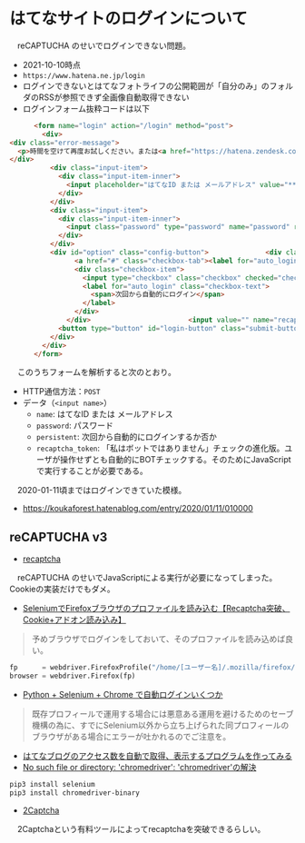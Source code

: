 # はてなサイトのログインについて

　reCAPTUCHA のせいでログインできない問題。

* 2021-10-10時点
* `https://www.hatena.ne.jp/login`
* ログインできないとはてなフォトライフの公開範囲が「自分のみ」のフォルダのRSSが参照できず全画像自動取得できない
* ログインフォーム抜粋コードは以下

```html
      <form name="login" action="/login" method="post">
        <div>
<div class="error-message">
  <p>時間を空けて再度お試しください。または<a href="https://hatena.zendesk.com/hc/ja">サポート窓口</a>にお問い合わせください。</p>
</div>
          <div class="input-item">
            <div class="input-item-inner">
              <input placeholder="はてなID または メールアドレス" value="*******************" pattern=".{3,}" id="login-name" type="text" class="text" required="required" autofocus="autofocus" name="name">
            </div>
          </div>
          <div class="input-item">
            <div class="input-item-inner">
              <input class="password" type="password" name="password" required="required" placeholder="パスワード" value="*************">
            </div>
          </div>
          <div id="option" class="config-button">              <div class="auto-login">
                <a href="#" class="checkbox-tab"><label for="auto_login"></label></a>
                <div class="checkbox-item">
                  <input type="checkbox" class="checkbox" checked="checked" name="persistent" value="1" id="auto_login" />
                  <label for="auto_login" class="checkbox-text">
                    <span>次回から自動的にログイン</span>
                  </label>
                </div>
              </div>                        <input value="" name="recaptcha_token" type="hidden" />
            <button type="button" id="login-button" class="submit-button">送信する</button>
          </div>
        </div>
      </form>
```

　このうちフォームを解析すると次のとおり。

* HTTP通信方法：`POST`
* データ（`<input name>`）
    * `name`: はてなID または メールアドレス
    * `password`: パスワード
    * `persistent`: 次回から自動的にログインするか否か
    * `recaptcha_token`: 「私はボットではありません」チェックの進化版。ユーザが操作せずとも自動的にBOTチェックする。そのためにJavaScriptで実行することが必要である。

　2020-01-11頃まではログインできていた模様。

* https://koukaforest.hatenablog.com/entry/2020/01/11/010000

## reCAPTUCHA v3

* [recaptcha](https://hatoblog.net/recaptcha/)

　reCAPTUCHA のせいでJavaScriptによる実行が必要になってしまった。Cookieの実装だけでもダメ。

* [SeleniumでFirefoxブラウザのプロファイルを読み込む【Recaptcha突破、Cookie+アドオン読み込み】](https://noauto-nolife.com/post/selenium-read-profile)

> 予めブラウザでログインをしておいて、そのプロファイルを読み込めば良い。

```python
fp      = webdriver.FirefoxProfile("/home/[ユーザー名]/.mozilla/firefox/[プロファイル名].default")
browser = webdriver.Firefox(fp)
```

* [Python + Selenium + Chrome で自動ログインいくつか](https://qiita.com/memakura/items/dbe7f6edadd456da1c5d)

> 既存プロフィールで運用する場合には悪意ある運用を避けるためのセーブ機構の為に、すでにSelenium以外から立ち上げられた同プロフィールのブラウザがある場合にエラーが吐かれるのでご注意を。

* [はてなブログのアクセス数を自動で取得、表示するプログラムを作ってみる](https://nochitamama.hatenablog.com/entry/Python/autoaccess)
* [No such file or directory: 'chromedriver': 'chromedriver'の解決](https://qiita.com/jajaja/items/d7f80876519aa8c3e64c)

```sh
pip3 install selenium
pip3 install chromedriver-binary
```


* [2Captcha](https://qiita.com/derodero24/items/7d36f4617a40fbb36b11)

　2Captchaという有料ツールによってrecaptchaを突破できるらしい。

